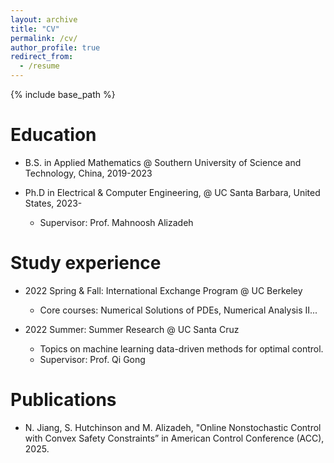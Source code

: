 ```yaml
---
layout: archive
title: "CV"
permalink: /cv/
author_profile: true
redirect_from:
  - /resume
---
```


{% include base_path %}

Education
======
* B.S. in Applied Mathematics @ Southern University of Science and Technology, China, 2019-2023

* Ph.D in Electrical & Computer Engineering, @ UC Santa Barbara, United States, 2023-
  * Supervisor: Prof. Mahnoosh Alizadeh
  
Study experience
======

* 2022 Spring & Fall: International Exchange Program @ UC Berkeley
  * Core courses: Numerical Solutions of PDEs, Numerical Analysis II...

* 2022 Summer: Summer Research @ UC Santa Cruz
  * Topics on machine learning data-driven methods for optimal control.
  * Supervisor: Prof. Qi Gong

Publications
======
  * N. Jiang, S. Hutchinson and M. Alizadeh, "Online Nonstochastic Control with Convex Safety Constraints” in American Control Conference (ACC), 2025.
